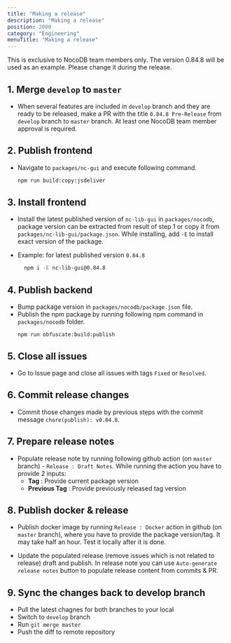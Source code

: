 ```yaml
---
title: "Making a release"
description: "Making a release"
position: 2000
category: "Engineering"
menuTitle: "Making a release"
---
```


<alert>
   This is exclusive to NocoDB team members only.
</alert>

<alert types='danger'>
   The version 0.84.8 will be used as an example. Please change it during the release.
</alert>

## 1. Merge ```develop``` to ```master``` 
- When several features are included in ``develop`` branch and they are ready to be released, make a PR with the title ``0.84.8 Pre-Release`` from `develop` branch to `master` branch. At least one NocoDB team member approval is required. 

## 2. Publish frontend
- Navigate to `packages/nc-gui` and execute following command.
   ```bash
   npm run build:copy:jsdeliver
   ```
## 3. Install frontend
- Install the latest published version of `nc-lib-gui` in `packages/nocodb`, package version can be extracted from result of step 1 or copy it from `packages/nc-lib-gui/package.json`. While installing, add `-E` to install exact version of the package.

- Example: for latest published version `0.84.8`
   ```bash
     npm i -E nc-lib-gui@0.84.8
   ```

## 4. Publish backend
- Bump package version in `packages/nocodb/package.json` file.
- Publish the npm package by running following npm command in `packages/nocodb` folder.
   ```
   npm run obfuscate:build:publish
   ```

## 5. Close all issues
- Go to Issue page and close all issues with tags ``Fixed`` or ``Resolved``. 

## 6. Commit release changes
- Commit those changes made by previous steps with the commit message ``chore(publish): v0.84.8``.

## 7. Prepare release notes 
- Populate release note by running following github action (on `master` branch) - `Release : Draft Notes`. While running the action you have to provide 2 inputs:
    - **Tag** : Provide current package version
    - **Previous Tag** : Provide previously released tag version

## 8. Publish docker & release
- Publish docker image by running `Release : Docker` action in github (on `master` branch), where you have to provide the package version/tag. It may take half an hour. Test it locally after it is done.

- Update the populated release (remove issues which is not related to release) draft and publish. In release note you can use `Auto-generate release notes` button to populate release content from commits & PR. 

## 9. Sync the changes back to develop branch

- Pull the latest chagnes for both branches to your local
- Switch to ``develop`` branch
- Run ``git merge master``
- Push the diff to remote repository